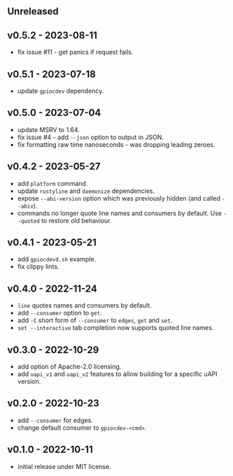 <a name="unreleased"></a>
## Unreleased

<a name="v0.5.2"></a>
## v0.5.2 - 2023-08-11

 - fix issue #11 - get panics if request fails.

<a name="v0.5.1"></a>
## v0.5.1 - 2023-07-18

 - update `gpiocdev` dependency.

<a name="v0.5.0"></a>
## v0.5.0 - 2023-07-04

 - update MSRV to 1.64.
 - fix issue #4 - add `--json` option to output in JSON.
 - fix formatting raw time nanoseconds - was dropping leading zeroes.


<a name="v0.4.2"></a>
## v0.4.2 - 2023-05-27

 - add `platform` command.
 - update `rustyline` and `daemonize` dependencies.
 - expose `--abi-version` option which was previously hidden (and called `--abiv`).
 - commands no longer quote line names and consumers by default.  Use `--quoted` to restore old behaviour.

<a name="v0.4.1"></a>
## v0.4.1 - 2023-05-21

 - add `gpiocdevd.sh` example.
 - fix clippy lints.

<a name="v0.4.0"></a>
## v0.4.0 - 2022-11-24

 - `line` quotes names and consumers by default.
 - add `--consumer` option to `get`.
 - add `-C` short form of `--consumer` to `edges`, `get` and `set`.
 - `set --interactive` tab completion now supports quoted line names.

<a name="v0.3.0"></a>
## v0.3.0 - 2022-10-29

 - add option of Apache-2.0 licensing.
 - add `uapi_v1` and `uapi_v2` features to allow building for a specific uAPI version.

<a name="v0.2.0"></a>
## v0.2.0 - 2022-10-23

 - add `--consumer` for edges.
 - change default consumer to `gpiocdev-<cmd>`.

<a name="v0.1.0"></a>
## v0.1.0 - 2022-10-11

 - initial release under MIT license.
